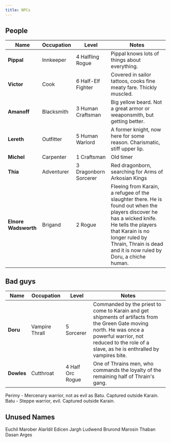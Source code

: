 ```yaml
---
title: NPCs
---
```


## People

| Name  | Occupation | Level  | Notes |
|---|---|---|---|
| **Pippal**            | Innkeeper     | 4 Halfling Rogue      | Pippal knows lots of things about everything. | 
| **Victor**            | Cook          | 6 Half-Elf Fighter    | Covered in sailor tattoos, cooks fine meaty fare. Thickly muscled. |
| **Amanoff**           | Blacksmith    | 3 Human Craftsman     | Big yellow beard. Not a great armor or weaponsmith, but getting better.  |
| **Lereth**            | Outfitter     | 5 Human Warlord       | A former knight, now here for some reason. Charismatic, stiff upper lip. |
| **Michel**            | Carpenter     | 1 Craftsman           | Old timer |
| **Thia**              | Adventurer    | 3 Dragonborn Sorcerer | Red dragonborn, searching for Arms of Arkosian Kings |
| **Elnore Wadsworth**  | Brigand       | 2 Rogue               | Fleeing from Karain, a refugee of the slaughter there. He is found out when the players discover he has a wicked knife. He tells the players that Karain is no longer ruled by Thrain, Thrain is dead and it is now ruled by Doru, a chiche human. |  


## Bad guys

| Name  | Occupation | Level  | Notes |
|---|---|---|---|
| **Doru**              | Vampire Thrall| 5 Sorcerer            | Commanded by the priest to come to Karain and get shipments of artifacts from the Green Gate moving north. He was once a powerful warrior, not reduced to the role of a slave, as he is enthralled by vampires bite. |
| **Dowles**            | Cutthroat     | 4 Half Orc Rogue      | One of Thrains men, who commands the loyalty of the remaining half of Thrain's gang. |


Perimy - Mercenary warrior, not as evil as Batu. Captured outside Karain.
Batu - Steppe warrior, evil. Captured outside Karain.

## Unused Names

Euchil
Marober
Alarldil
Edicen
Jargh
Ludwend
Brurond
Marosin
Thaban
Dasan
Arges